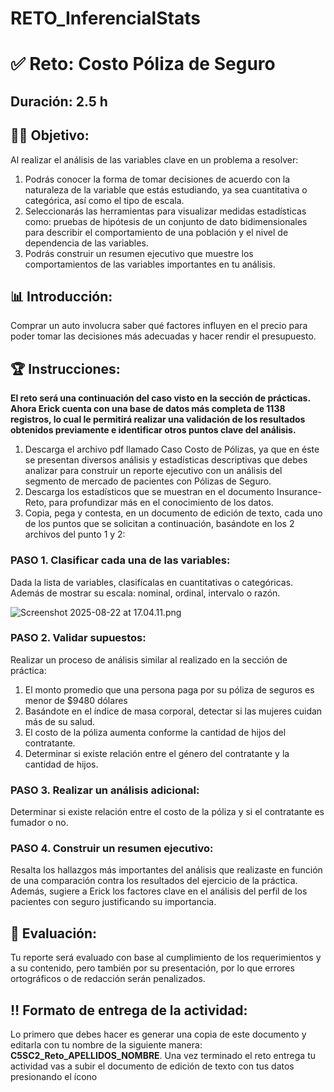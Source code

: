 # RETO_InferencialStats

# ✅ Reto: Costo Póliza de Seguro
## Duración: 2.5 h
## ✍🏻 Objetivo:
Al realizar el análisis de las variables clave en un problema a resolver:
1) Podrás conocer la forma de tomar decisiones de acuerdo con la naturaleza de la variable que estás estudiando, ya sea cuantitativa o categórica, así como el tipo de escala.
2) Seleccionarás las herramientas para visualizar medidas estadísticas como: pruebas de hipótesis de un conjunto de dato bidimensionales
para describir el comportamiento de una población y el nivel de dependencia de las variables.
3) Podrás construir un resumen ejecutivo que muestre los comportamientos de las variables importantes en tu análisis.
## 📊 Introducción:
Comprar un auto involucra saber qué factores influyen en el precio para poder tomar las decisiones más adecuadas y hacer rendir el presupuesto.

## 🏆 Instrucciones:
**El reto será una continuación del caso visto en la sección de prácticas. Ahora Erick cuenta con una base de datos más completa de 1138 registros, lo cual le permitirá realizar una validación de los resultados obtenidos previamente e identificar otros puntos clave del análisis.**  
1) Descarga el archivo pdf llamado Caso Costo de Pólizas, ya que en éste se
presentan diversos análisis y estadísticas descriptivas que debes analizar para
construir un reporte ejecutivo con un análisis del segmento de mercado de
pacientes con Pólizas de Seguro.
2) Descarga los estadísticos que se muestran en el documento Insurance-Reto,
para profundizar más en el conocimiento de los datos.
3) Copia, pega y contesta, en un documento de edición de texto, cada uno de
los puntos que se solicitan a continuación, basándote en los 2 archivos del punto 1 y 2:

### **PASO 1. Clasificar cada una de las variables:** 
Dada la lista de variables, clasifícalas en cuantitativas o categóricas. Además de mostrar su escala: nominal, ordinal, intervalo o razón.

![Screenshot 2025-08-22 at 17.04.11.png](attachment:ebd099c5-453c-4f7f-8ec7-95c706c9fdd2.png)

### **PASO 2. Validar supuestos:**
Realizar un proceso de análisis similar al realizado en la sección de práctica:
1) El monto promedio que una persona paga por su póliza de seguros es menor de $9480 dólares
2) Basándote en el índice de masa corporal, detectar si las mujeres cuidan más de su salud.
3) El costo de la póliza aumenta conforme la cantidad de hijos del contratante.
4) Determinar si existe relación entre el género del contratante y la cantidad de hijos.

### **PASO 3. Realizar un análisis adicional:**
Determinar si existe relación entre el costo de la póliza y si el contratante es fumador o no.

### **PASO 4. Construir un resumen ejecutivo:**
Resalta los hallazgos más importantes del análisis que realizaste en función de una comparación contra los resultados del ejercicio de la práctica. Además, sugiere a Erick los factores clave en el análisis del perfil de los pacientes con seguro justificando su importancia.

## 📝 Evaluación:
Tu reporte será evaluado con base al cumplimiento de los requerimientos y a su contenido, pero también por su presentación, por lo que errores ortográficos o de redacción serán penalizados.

## ‼️ Formato de entrega de la actividad:
Lo primero que debes hacer es generar una copia de este documento y editarla con tu nombre de la siguiente manera: **C5SC2_Reto_APELLIDOS_NOMBRE**. Una vez terminado el reto entrega tu actividad vas a subir el documento de edición
de texto con tus datos presionando el ícono
